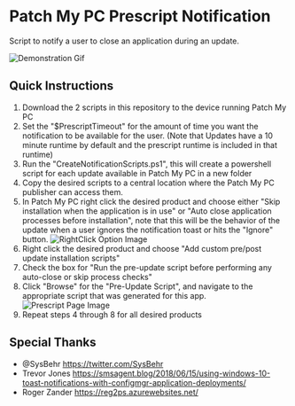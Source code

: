 # Patch My PC Prescript Notification

 Script to notify a user to close an application during an update.

 ![Demonstration Gif](https://raw.githubusercontent.com/asjimene/Patch-My-PC-Prescript-Notification/master/Images/WorkingNotificationScript.gif)

## Quick Instructions

1. Download the 2 scripts in this repository to the device running Patch My PC
2. Set the "$PrescriptTimeout" for the amount of time you want the notification to be available for the user. (Note that Updates have a 10 minute runtime by default and the prescript runtime is included in that runtime)
3. Run the "CreateNotificationScripts.ps1", this will create a powershell script for each update available in Patch My PC in a new folder
4. Copy the desired scripts to a central location where the Patch My PC publisher can access them.
5. In Patch My PC right click the desired product and choose either "Skip installation when the application is in use" or "Auto close application processes before installation", note that this will be the behavior of the update when a user ignores the notification toast or hits the "Ignore" button.
 ![RightClick Option Image](https://raw.githubusercontent.com/asjimene/Patch-My-PC-Prescript-Notification/master/Images/RightClickOption.png)
6. Right click the desired product and choose "Add custom pre/post update installation scripts"
7. Check the box for "Run the pre-update script before performing any auto-close or skip process checks"
8. Click "Browse" for the "Pre-Update Script", and navigate to the appropriate script that was generated for this app.
 ![Prescript Page Image](https://raw.githubusercontent.com/asjimene/Patch-My-PC-Prescript-Notification/master/Images/PrescriptPage.png)
9. Repeat steps 4 through 8 for all desired products


## Special Thanks

* @SysBehr https://twitter.com/SysBehr
* Trevor Jones https://smsagent.blog/2018/06/15/using-windows-10-toast-notifications-with-configmgr-application-deployments/
* Roger Zander https://reg2ps.azurewebsites.net/